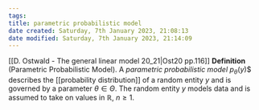 ```yaml
---
tags: 
title: parametric probabilistic model
date created: Saturday, 7th January 2023, 21:08:13
date modified: Saturday, 7th January 2023, 21:14:09
---
```


[[D. Ostwald - The general linear model 20_21|Ost20 pp.116]] **Definition** (Parametric Probabilistic Model). A _parametric probabilistic model_ $p_θ(y)$$ describes the [[probability distribution]] of a random entity $y$ and is governed by a parameter $\theta\in\Theta$. The random entity $y$ models data and is assumed to take on values in $\mathbb{R}$, $n\geq1$.
